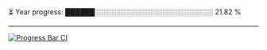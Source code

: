 
⏳ Year progress: ██████░░░░░░░░░░░░░░░░░░░░░░░░ 21.82 %

---

[![Progress Bar CI](https://github.com/thatoranzhevyy/thatoranzhevyy/actions/workflows/node.js.yml/badge.svg)](https://github.com/thatoranzhevyy/thatoranzhevyy/actions/workflows/node.js.yml)

